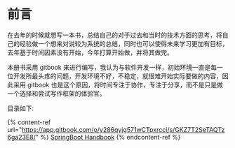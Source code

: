 # 前言

在去年的时候就想写一本书，总结自己的对于过去和当时的技术方面的思考，将自己的经验做一个想来对说较为系统的总结，同时也可以使得未来学习更加有目标，去年基于时间因素没有开始，今年打算开始做，并将其做完。

本册书采用 gitbook 来进行编写，我认为与软件开发一样，初始环境一直是每一位开发所最头疼的问题，开发环境不好，不稳定，就很难开始实际要做的内容，因此采用 gitbook 也是这个原因，将时间专注于协作，专注于分享，而不是只是做一个选择和尝试写作框架的体验官。

目录如下:

{% content-ref url="https://app.gitbook.com/o/y286qyjg571wCTpxrcci/s/GKZ7T2SeTAQTz6ga23E8/" %}
[SpringBoot Handbook](https://app.gitbook.com/o/y286qyjg571wCTpxrcci/s/GKZ7T2SeTAQTz6ga23E8/)
{% endcontent-ref %}
